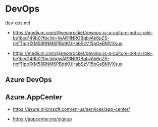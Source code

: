 # DevOps

dev-ops.md

*   https://medium.com/@neonrocket/devops-is-a-culture-not-a-role-be1bed149b0?fbclid=IwAR1INROBqbvAk6pZS-rinfTipp1XM58RNM6PBdtKUHabSzV15bGeBMVXsuo

*   https://medium.com/@neonrocket/devops-is-a-culture-not-a-role-be1bed149b0?fbclid=IwAR1INROBqbvAk6pZS-rinfTipp1XM58RNM6PBdtKUHabSzV15bGeBMVXsuo

## Azure DevOps

## Azure.AppCenter

*   https://azure.microsoft.com/en-us/services/app-center/

*   https://appcenter.ms/signup

